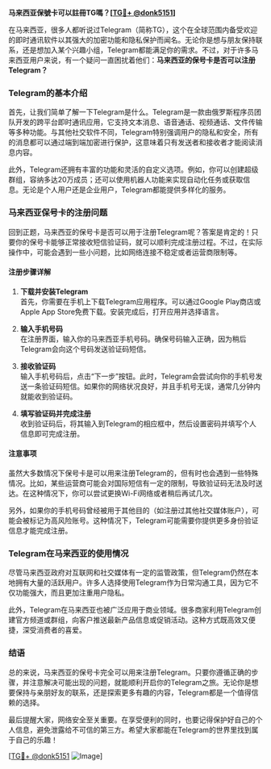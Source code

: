 **马来西亚保號卡可以註冊TG嗎？[[TG💪+ @donk5151](https://t.me/s/donk5151)]**

在马来西亚，很多人都听说过Telegram（简称TG），这个在全球范围内备受欢迎的即时通讯软件以其强大的加密功能和隐私保护而闻名。无论你是想与朋友保持联系，还是想加入某个兴趣小组，Telegram都能满足你的需求。不过，对于许多马来西亚用户来说，有一个疑问一直困扰着他们：**马来西亚的保号卡是否可以注册Telegram？**

### Telegram的基本介绍

首先，让我们简单了解一下Telegram是什么。Telegram是一款由俄罗斯程序员团队开发的跨平台即时通讯应用，它支持文本消息、语音通话、视频通话、文件传输等多种功能。与其他社交软件不同，Telegram特别强调用户的隐私和安全，所有的消息都可以通过端到端加密进行保护，这意味着只有发送者和接收者才能阅读消息内容。

此外，Telegram还拥有丰富的功能和灵活的自定义选项。例如，你可以创建超级群组，容纳多达20万成员；还可以使用机器人功能来实现自动化任务或获取信息。无论是个人用户还是企业用户，Telegram都能提供多样化的服务。

### 马来西亚保号卡的注册问题

回到正题，马来西亚的保号卡是否可以用于注册Telegram呢？答案是肯定的！只要你的保号卡能够正常接收短信验证码，就可以顺利完成注册过程。不过，在实际操作中，可能会遇到一些小问题，比如网络连接不稳定或者运营商限制等。

#### 注册步骤详解

1. **下载并安装Telegram**  
   首先，你需要在手机上下载Telegram应用程序。可以通过Google Play商店或Apple App Store免费下载。安装完成后，打开应用并选择语言。

2. **输入手机号码**  
   在注册界面，输入你的马来西亚手机号码。确保号码输入正确，因为稍后Telegram会向这个号码发送验证码短信。

3. **接收验证码**  
   输入手机号码后，点击“下一步”按钮。此时，Telegram会尝试向你的手机号发送一条验证码短信。如果你的网络状况良好，并且手机号无误，通常几分钟内就能收到验证码。

4. **填写验证码并完成注册**  
   收到验证码后，将其输入到Telegram的相应框中，然后设置密码并填写个人信息即可完成注册。

#### 注意事项

虽然大多数情况下保号卡是可以用来注册Telegram的，但有时也会遇到一些特殊情况。比如，某些运营商可能会对国际短信有一定的限制，导致验证码无法及时送达。在这种情况下，你可以尝试更换Wi-Fi网络或者稍后再试几次。

另外，如果你的手机号码曾经被用于其他目的（如注册过其他社交媒体账户），可能会被标记为高风险账号。这种情况下，Telegram可能需要你提供更多身份验证信息才能完成注册。

### Telegram在马来西亚的使用情况

尽管马来西亚政府对互联网和社交媒体有一定的监管政策，但Telegram仍然在本地拥有大量的活跃用户。许多人选择使用Telegram作为日常沟通工具，因为它不仅功能强大，而且更加注重用户隐私。

此外，Telegram在马来西亚也被广泛应用于商业领域。很多商家利用Telegram创建官方频道或群组，向客户推送最新产品信息或促销活动。这种方式既高效又便捷，深受消费者的喜爱。

### 结语

总的来说，马来西亚的保号卡完全可以用来注册Telegram。只要你遵循正确的步骤，并注意解决可能出现的问题，就能顺利开启你的Telegram之旅。无论你是想要保持与亲朋好友的联系，还是探索更多有趣的内容，Telegram都是一个值得信赖的选择。

最后提醒大家，网络安全至关重要。在享受便利的同时，也要记得保护好自己的个人信息，避免泄露给不可信的第三方。希望大家都能在Telegram的世界里找到属于自己的乐趣！

[[TG💪+ @donk5151](https://t.me/s/donk5151) ![Image](https://i.postimg.cc/rwNCRYN7/Snipaste-2025-04-30-17-27-05.png)]